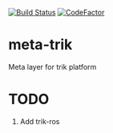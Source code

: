 [![Build Status](https://travis-ci.org/trikset/meta-trik.svg?branch=master)](https://travis-ci.org/trikset/meta-trik)
[![CodeFactor](https://www.codefactor.io/repository/github/trikset/meta-trik/badge)](https://www.codefactor.io/repository/github/trikset/meta-trik)
# meta-trik
Meta layer for trik platform

# TODO
1. Add trik-ros
